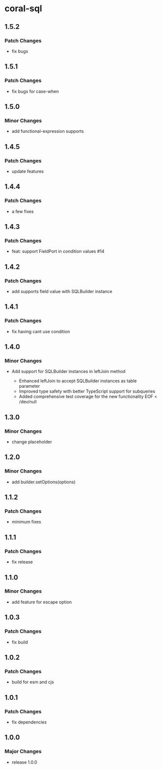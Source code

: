 # coral-sql

## 1.5.2

### Patch Changes

- fix bugs

## 1.5.1

### Patch Changes

- fix bugs for case-when

## 1.5.0

### Minor Changes

- add functional-expression supports

## 1.4.5

### Patch Changes

- update features

## 1.4.4

### Patch Changes

- a few fixes

## 1.4.3

### Patch Changes

- feat: support FieldPort in condition values #14

## 1.4.2

### Patch Changes

- add supports field value with SQLBuilder instance

## 1.4.1

### Patch Changes

- fix having cant use condition

## 1.4.0

### Minor Changes

- Add support for SQLBuilder instances in leftJoin method

  - Enhanced leftJoin to accept SQLBuilder instances as table parameter
  - Improved type safety with better TypeScript support for subqueries
  - Added comprehensive test coverage for the new functionality
    EOF < /dev/null

## 1.3.0

### Minor Changes

- change placeholder

## 1.2.0

### Minor Changes

- add builder.setOptions(options)

## 1.1.2

### Patch Changes

- minimum fixes

## 1.1.1

### Patch Changes

- fix release

## 1.1.0

### Minor Changes

- add feature for escape option

## 1.0.3

### Patch Changes

- fix build

## 1.0.2

### Patch Changes

- build for esm and cjs

## 1.0.1

### Patch Changes

- fix dependencies

## 1.0.0

### Major Changes

- release 1.0.0
